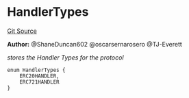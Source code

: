 # HandlerTypes
[Git Source](https://github.com/thrackle-io/tron/blob/cc8b8345c329b2556fa21578401d762291784e46/src/client/token/HandlerTypeEnum.sol)

**Author:**
@ShaneDuncan602 @oscarsernarosero @TJ-Everett

*stores the Handler Types for the protocol*


```solidity
enum HandlerTypes {
    ERC20HANDLER,
    ERC721HANDLER
}
```

